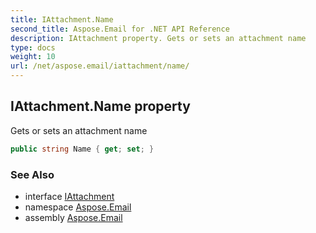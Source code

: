 ```yaml
---
title: IAttachment.Name
second_title: Aspose.Email for .NET API Reference
description: IAttachment property. Gets or sets an attachment name
type: docs
weight: 10
url: /net/aspose.email/iattachment/name/
---
```

## IAttachment.Name property

Gets or sets an attachment name

```csharp
public string Name { get; set; }
```

### See Also

* interface [IAttachment](../)
* namespace [Aspose.Email](../../iattachment/)
* assembly [Aspose.Email](../../../)


